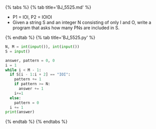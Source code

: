 {% tabs %}
{% tab title='BJ_5525.md' %}

* P1 = IOI, P2 = IOIOI
* Given a string S and an integer N consisting of only I and O, write a program that asks how many PNs are included in S.

{% endtab %}
{% tab title='BJ_5525.py' %}

```py
N, M = int(input()), int(input())
S = input()

answer, pattern = 0, 0
i = 1
while i < M - 1:
  if S[i - 1:i + 2] == "IOI":
    pattern += 1
    if pattern >= N:
      answer += 1
    i+=1
  else:
    pattern = 0
  i += 1
print(answer)
```

{% endtab %}
{% endtabs %}